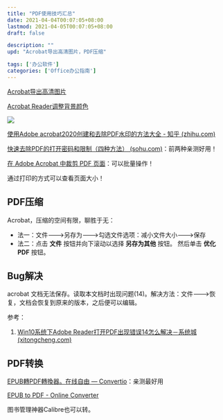 ```yaml
---
title: "PDF使用技巧汇总"
date: 2021-04-04T00:07:05+08:00
lastmod: 2021-04-05T00:07:05+08:00
draft: false

description: ""
upd: "Acrobat导出高清图片，PDF压缩"

tags: ['办公软件']
categories: ['Office办公指南']
---
```


[Acrobat导出高清图片](https://www.duote.com/tech/9/25042.html)

[Acrobat Reader调整背景颜色](https://jingyan.baidu.com/article/dca1fa6f0898b8f1a440529e.html)

![](https://cdn.jsdelivr.net/gh/henrywu97/FigBed@master/Figs/20210706213510.png)



[使用Adobe acrobat2020创建和去除PDF水印的方法大全 - 知乎 (zhihu.com)](https://zhuanlan.zhihu.com/p/372059897)

[快速去除PDF的打开密码和限制（四种方法） (sohu.com)](https://www.sohu.com/a/241848538_464404)：前两种亲测好用！

[在 Adobe Acrobat 中裁剪 PDF 页面](https://helpx.adobe.com/cn/acrobat/using/crop-pdf-pages.html)：可以批量操作！

通过打印的方式可以查看页面大小！

## PDF压缩

Acrobat，压缩的空间有限，聊胜于无：

- 法一：文件--->另存为--->勾选文件选项：减小文件大小--->保存
- 法二：点击 **文件** 按钮并向下滚动以选择 **另存为其他** 按钮。 然后单击 **优化PDF** 按钮。

## Bug解决

acrobat 文档无法保存。读取本文档时出现问题(14)。解决方法：文件--->恢复，文档会恢复到原来的版本，之后便可以编辑。

参考：

1. [Win10系统下Adobe Reader打开PDF出现错误14怎么解决－系统城 (xitongcheng.com)](http://www.xitongcheng.com/jiaocheng/win10_article_44555.html)

## PDF转换

[EPUB轉PDF轉換器。在线自由 — Convertio](https://convertio.co/zh/epub-pdf/)：亲测最好用

[EPUB to PDF - Online Converter](https://www.onlineconverter.com/epub-to-pdf)

图书管理神器Calibre也可以转。

